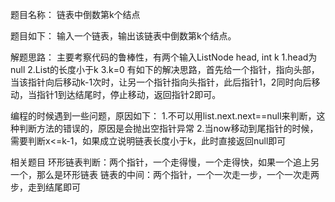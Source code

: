 题目名称：
链表中倒数第k个结点

题目如下：
输入一个链表，输出该链表中倒数第k个结点。

解题思路：
主要考察代码的鲁棒性，有两个输入ListNode head, int k
1.head为null
2.List的长度小于k
3.k=0
有如下的解决思路，首先给一个指针，指向头部，当该指针向后移动k-1次时，让另一个指针指向头指针，此后指针1，2同时向后移动，当指针1到达结尾时，停止移动，返回指针2即可。

编程的时候遇到一些问题，原因如下：
1.不可以用list.next.next==null来判断，这种判断方法的错误的，原因是会抛出空指针异常
2.当now移动到尾指针的时候，需要判断x<=k-1，如果成立说明链表长度小于k，此时直接返回null即可

相关题目
环形链表判断：两个指针，一个走得慢，一个走得快，如果一个追上另一个，那么是环形链表
链表的中间：两个指针，一个一次走一步，一个一次走两步，走到结尾即可